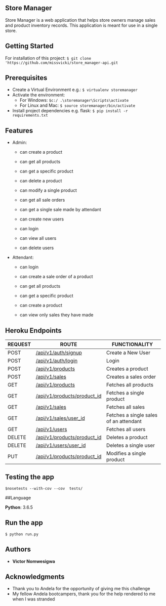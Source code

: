 ## Store Manager
Store Manager is a web application that helps store owners manage sales and product inventory records. This application is meant for use in a single store.    

## Getting Started

For installation of this project:  `$ git clone 'https://github.com/missvicki/store_manager-api.git`

## Prerequisites

* Create a Virtual Environment e.g.: `$ virtualenv storemanager`
* Activate the environment: 
    * For Windows: `$c:/ .\storemanager\Scripts\activate`
    * For Linux and Mac: `$ source storemanager/bin/activate`
* Install project dependencies e.g. flask: `$ pip install -r requirements.txt`

## Features

* Admin: 
    * can create a product
    * can get all products
    * can get a specific product 
    * can delete a product
    * can modify a single product

    * can get all sale orders
    * can get a single sale made by attendant

    * can create new users
    * can login
    * can view all users
    * can delete users


* Attendant:
    * can login

    * can create a sale order of a product

    * can get all products 
    * can get a specific product
    * can create a product

    * can view only sales they have made


## Heroku Endpoints

| REQUEST | ROUTE | FUNCTIONALITY |
| ------- | ----- | ------------- |
| POST |[/api/v1/auth/signup](https://store-manager-api-.herokuapp.com/api/v1/auth/signup)|Create a New User|
| POST |[/api/v1/auth/login](https://store-manager-api-.herokuapp.com/api/v1/auth/login)|Login|
| POST | [/api/v1/products](https://store-manager-api-.herokuapp.com/api/v1/products) | Creates a product |
| POST | [/api/v1/sales](https://store-manager-api-.herokuapp.com/api/v1/sales) | Creates a sales order |
| GET | [/api/v1/products](https://store-manager-api-.herokuapp.com/api/v1/products) | Fetches all products|
| GET | [/api/v1/products/product_id](https://store-manager-api-.herokuapp.com/api/v1/products/1) | Fetches a single product |
| GET | [/api/v1/sales](https://store-manager-api-.herokuapp.com/api/v1/sales) | Fetches all sales |
| GET | [/api/v1/sales/user_id](https://store-manager-api-.herokuapp.com/api/v1/sales/2) | Fetches a single sales of an attendant |
| GET | [/api/v1/users](https://store-manager-api-.herokuapp.com/api/v1/users) | Fetches all users |
| DELETE | [/api/v1/products/product_id](https://store-manager-api-.herokuapp.com/api/v1/products/1) | Deletes a product |
| DELETE | [/api/v1/users/user_id](https://store-manager-api-.herokuapp.com/api/v1/users/1) | Deletes a single user |
| PUT | [/api/v1/products/product_id](https://store-manager-api-.herokuapp.com/api/v1/products/1) | Modifies a single product |

## Testing the app

`$nosetests --with-cov --cov  tests/`
  
##Language

**Python**: 3.6.5

## Run the app

`$ python run.py`

## Authors

* **Victor Nomwesigwa**

## Acknowledgments

* Thank you to Andela for the opportunity of giving me this challenge
* My fellow Andela bootcampers, thank you for the help rendered to me when I was stranded






